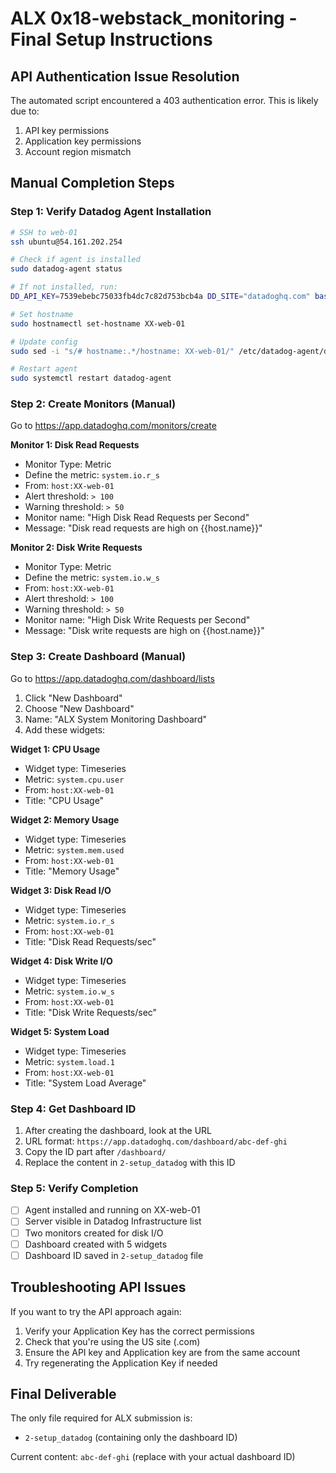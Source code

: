 # ALX 0x18-webstack_monitoring - Final Setup Instructions

## API Authentication Issue Resolution

The automated script encountered a 403 authentication error. This is likely due to:
1. API key permissions
2. Application key permissions
3. Account region mismatch

## Manual Completion Steps

### Step 1: Verify Datadog Agent Installation
```bash
# SSH to web-01
ssh ubuntu@54.161.202.254

# Check if agent is installed
sudo datadog-agent status

# If not installed, run:
DD_API_KEY=7539ebebc75033fb4dc7c82d753bcb4a DD_SITE="datadoghq.com" bash -c "$(curl -L https://install.datadoghq.com/scripts/install_script_agent7.sh)"

# Set hostname
sudo hostnamectl set-hostname XX-web-01

# Update config
sudo sed -i "s/# hostname:.*/hostname: XX-web-01/" /etc/datadog-agent/datadog.yaml

# Restart agent
sudo systemctl restart datadog-agent
```

### Step 2: Create Monitors (Manual)
Go to https://app.datadoghq.com/monitors/create

**Monitor 1: Disk Read Requests**
- Monitor Type: Metric
- Define the metric: `system.io.r_s`
- From: `host:XX-web-01`
- Alert threshold: `> 100`
- Warning threshold: `> 50`
- Monitor name: "High Disk Read Requests per Second"
- Message: "Disk read requests are high on {{host.name}}"

**Monitor 2: Disk Write Requests**
- Monitor Type: Metric
- Define the metric: `system.io.w_s`
- From: `host:XX-web-01`
- Alert threshold: `> 100`
- Warning threshold: `> 50`
- Monitor name: "High Disk Write Requests per Second"
- Message: "Disk write requests are high on {{host.name}}"

### Step 3: Create Dashboard (Manual)
Go to https://app.datadoghq.com/dashboard/lists

1. Click "New Dashboard"
2. Choose "New Dashboard"
3. Name: "ALX System Monitoring Dashboard"
4. Add these widgets:

**Widget 1: CPU Usage**
- Widget type: Timeseries
- Metric: `system.cpu.user`
- From: `host:XX-web-01`
- Title: "CPU Usage"

**Widget 2: Memory Usage**
- Widget type: Timeseries
- Metric: `system.mem.used`
- From: `host:XX-web-01`
- Title: "Memory Usage"

**Widget 3: Disk Read I/O**
- Widget type: Timeseries
- Metric: `system.io.r_s`
- From: `host:XX-web-01`
- Title: "Disk Read Requests/sec"

**Widget 4: Disk Write I/O**
- Widget type: Timeseries
- Metric: `system.io.w_s`
- From: `host:XX-web-01`
- Title: "Disk Write Requests/sec"

**Widget 5: System Load**
- Widget type: Timeseries
- Metric: `system.load.1`
- From: `host:XX-web-01`
- Title: "System Load Average"

### Step 4: Get Dashboard ID
1. After creating the dashboard, look at the URL
2. URL format: `https://app.datadoghq.com/dashboard/abc-def-ghi`
3. Copy the ID part after `/dashboard/`
4. Replace the content in `2-setup_datadog` with this ID

### Step 5: Verify Completion
- [ ] Agent installed and running on XX-web-01
- [ ] Server visible in Datadog Infrastructure list
- [ ] Two monitors created for disk I/O
- [ ] Dashboard created with 5 widgets
- [ ] Dashboard ID saved in `2-setup_datadog` file

## Troubleshooting API Issues

If you want to try the API approach again:
1. Verify your Application Key has the correct permissions
2. Check that you're using the US site (.com)
3. Ensure the API key and Application key are from the same account
4. Try regenerating the Application Key if needed

## Final Deliverable
The only file required for ALX submission is:
- `2-setup_datadog` (containing only the dashboard ID)

Current content: `abc-def-ghi` (replace with your actual dashboard ID)
